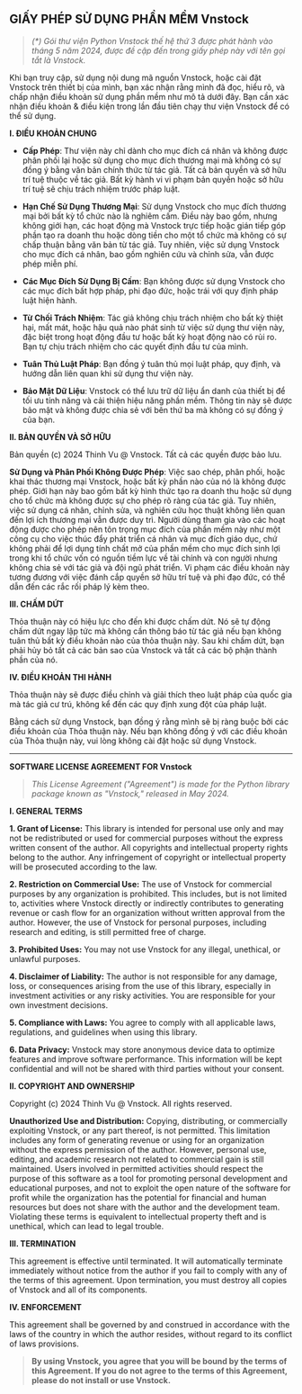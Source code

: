 **GIẤY PHÉP SỬ DỤNG PHẦN MỀM Vnstock**
-----------------------------------

> _(*) Gói thư viện Python Vnstock thế hệ thứ 3 được phát hành vào tháng 5 năm 2024, được đề cập đến trong giấy phép này với tên gọi tắt là Vnstock._

Khi bạn truy cập, sử dụng nội dung mã nguồn Vnstock, hoặc cài đặt Vnstock trên thiết bị của mình, bạn xác nhận rằng mình đã đọc, hiểu rõ, và chấp nhận điều khoản sử dụng phần mềm như mô tả dưới đây. Bạn cần xác nhận điều khoản & điều kiện trong lần đầu tiên chạy thư viện Vnstock để có thể sử dụng.



**I. ĐIỀU KHOẢN CHUNG**

- **Cấp Phép**: Thư viện này chỉ dành cho mục đích cá nhân và không được phân phối lại hoặc sử dụng cho mục đích thương mại mà không có sự đồng ý bằng văn bản chính thức từ tác giả. Tất cả bản quyền và sở hữu trí tuệ thuộc về tác giả. Bất kỳ hành vi vi phạm bản quyền hoặc sở hữu trí tuệ sẽ chịu trách nhiệm trước pháp luật.

- **Hạn Chế Sử Dụng Thương Mại**: Sử dụng Vnstock cho mục đích thương mại bởi bất kỳ tổ chức nào là nghiêm cấm. Điều này bao gồm, nhưng không giới hạn, các hoạt động mà Vnstock trực tiếp hoặc gián tiếp góp phần tạo ra doanh thu hoặc dòng tiền cho một tổ chức mà không có sự chấp thuận bằng văn bản từ tác giả. Tuy nhiên, việc sử dụng Vnstock cho mục đích cá nhân, bao gồm nghiên cứu và chỉnh sửa, vẫn được phép miễn phí.

- **Các Mục Đích Sử Dụng Bị Cấm**: Bạn không được sử dụng Vnstock cho các mục đích bất hợp pháp, phi đạo đức, hoặc trái với quy định pháp luật hiện hành.

- **Từ Chối Trách Nhiệm**: Tác giả không chịu trách nhiệm cho bất kỳ thiệt hại, mất mát, hoặc hậu quả nào phát sinh từ việc sử dụng thư viện này, đặc biệt trong hoạt động đầu tư hoặc bất kỳ hoạt động nào có rủi ro. Bạn tự chịu trách nhiệm cho các quyết định đầu tư của mình.

- **Tuân Thủ Luật Pháp**: Bạn đồng ý tuân thủ mọi luật pháp, quy định, và hướng dẫn liên quan khi sử dụng thư viện này.

- **Bảo Mật Dữ Liệu**: Vnstock có thể lưu trữ dữ liệu ẩn danh của thiết bị để tối ưu tính năng và cải thiện hiệu năng phần mềm. Thông tin này sẽ được bảo mật và không được chia sẻ với bên thứ ba mà không có sự đồng ý của bạn.



**II. BẢN QUYỀN VÀ SỞ HỮU**

Bản quyền (c) 2024 Thinh Vu @ Vnstock. Tất cả các quyền được bảo lưu.

**Sử Dụng và Phân Phối Không Được Phép**: Việc sao chép, phân phối, hoặc khai thác thương mại Vnstock, hoặc bất kỳ phần nào của nó là không được phép. Giới hạn này bao gồm bất kỳ hình thức tạo ra doanh thu hoặc sử dụng cho tổ chức mà không được sự cho phép rõ ràng của tác giả. Tuy nhiên, việc sử dụng cá nhân, chỉnh sửa, và nghiên cứu học thuật không liên quan đến lợi ích thương mại vẫn được duy trì. Người dùng tham gia vào các hoạt động được cho phép nên tôn trọng mục đích của phần mềm này như một công cụ cho việc thúc đẩy phát triển cá nhân và mục đích giáo dục, chứ không phải để lợi dụng tính chất mở của phần mềm cho mục đích sinh lợi trong khi tổ chức vốn có nguồn tiềm lực về tài chính và con người nhưng không chia sẻ với tác giả và đội ngũ phát triển. Vi phạm các điều khoản này tương đương với việc đánh cắp quyền sở hữu trí tuệ và phi đạo đức, có thể dẫn đến các rắc rối pháp lý kèm theo.



**III. CHẤM DỨT**

Thỏa thuận này có hiệu lực cho đến khi được chấm dứt. Nó sẽ tự động chấm dứt ngay lập tức mà không cần thông báo từ tác giả nếu bạn không tuân thủ bất kỳ điều khoản nào của thỏa thuận này. Sau khi chấm dứt, bạn phải hủy bỏ tất cả các bản sao của Vnstock và tất cả các bộ phận thành phần của nó.



**IV. ĐIỀU KHOẢN THI HÀNH**

Thỏa thuận này sẽ được điều chỉnh và giải thích theo luật pháp của quốc gia mà tác giả cư trú, không kể đến các quy định xung đột của pháp luật.

Bằng cách sử dụng Vnstock, bạn đồng ý rằng mình sẽ bị ràng buộc bởi các điều khoản của Thỏa thuận này. Nếu bạn không đồng ý với các điều khoản của Thỏa thuận này, vui lòng không cài đặt hoặc sử dụng Vnstock.



---

**SOFTWARE LICENSE AGREEMENT FOR Vnstock**

> *This License Agreement ("Agreement") is made for the Python library package known as "Vnstock," released in May 2024.*



**I. GENERAL TERMS**

**1. Grant of License:** This library is intended for personal use only and may not be redistributed or used for commercial purposes without the express written consent of the author. All copyrights and intellectual property rights belong to the author. Any infringement of copyright or intellectual property will be prosecuted according to the law.

**2. Restriction on Commercial Use:** The use of Vnstock for commercial purposes by any organization is prohibited. This includes, but is not limited to, activities where Vnstock directly or indirectly contributes to generating revenue or cash flow for an organization without written approval from the author. However, the use of Vnstock for personal purposes, including research and editing, is still permitted free of charge.

**3. Prohibited Uses:** You may not use Vnstock for any illegal, unethical, or unlawful purposes.

**4. Disclaimer of Liability:** The author is not responsible for any damage, loss, or consequences arising from the use of this library, especially in investment activities or any risky activities. You are responsible for your own investment decisions.

**5. Compliance with Laws:** You agree to comply with all applicable laws, regulations, and guidelines when using this library.

**6. Data Privacy:** Vnstock may store anonymous device data to optimize features and improve software performance. This information will be kept confidential and will not be shared with third parties without your consent.

**II. COPYRIGHT AND OWNERSHIP**

Copyright (c) 2024 Thinh Vu @ Vnstock. All rights reserved.

**Unauthorized Use and Distribution:** Copying, distributing, or commercially exploiting Vnstock, or any part thereof, is not permitted. This limitation includes any form of generating revenue or using for an organization without the express permission of the author. However, personal use, editing, and academic research not related to commercial gain is still maintained. Users involved in permitted activities should respect the purpose of this software as a tool for promoting personal development and educational purposes, and not to exploit the open nature of the software for profit while the organization has the potential for financial and human resources but does not share with the author and the development team. Violating these terms is equivalent to intellectual property theft and is unethical, which can lead to legal trouble.

**III. TERMINATION**

This agreement is effective until terminated. It will automatically terminate immediately without notice from the author if you fail to comply with any of the terms of this agreement. Upon termination, you must destroy all copies of Vnstock and all of its components.

**IV. ENFORCEMENT**

This agreement shall be governed by and construed in accordance with the laws of the country in which the author resides, without regard to its conflict of laws provisions.



> **By using Vnstock, you agree that you will be bound by the terms of this Agreement. If you do not agree to the terms of this Agreement, please do not install or use Vnstock.**
